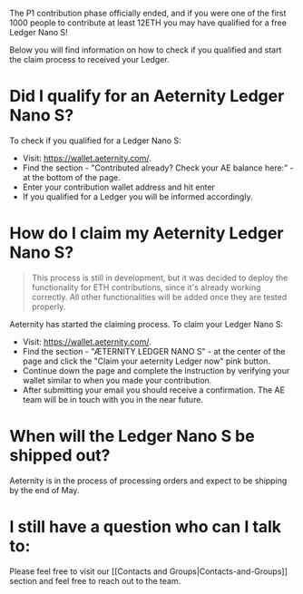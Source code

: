 The P1 contribution phase officially ended, and if you were one of the first 1000 people to contribute at least 12ETH you may have qualified for a free Ledger Nano S!

Below you will find information on how to check if you qualified and start the claim process to received your Ledger.

# Did I qualify for an Aeternity Ledger Nano S?
To check if you qualified for a Ledger Nano S:
* Visit: https://wallet.aeternity.com/.
* Find the section - "Contributed already? Check your AE balance here:" - at the bottom of the page.
* Enter your contribution wallet address and hit enter
* If you qualified for a Ledger you will be informed accordingly.

# How do I claim my Aeternity Ledger Nano S?
> This process is still in development, but it was decided to deploy the functionality for ETH contributions, since it's already working correctly. All other functionalities will be added once they are tested properly.

Aeternity has started the claiming process. To claim your Ledger Nano S:
* Visit: https://wallet.aeternity.com/.
* Find the section - "ÆTERNITY LEDGER NANO S" - at the center of the page and click the "Claim your aeternity Ledger now" pink button.
* Continue down the page and complete the instruction by verifying your wallet similar to when you made your contribution.
* After submitting your email you should receive a confirmation. The AE team will be in touch with you in the near future.

# When will the Ledger Nano S be shipped out?
Aeternity is in the process of processing orders and expect to be shipping by the end of May. 

# I still have a question who can I talk to:
Please feel free to visit our [[Contacts and Groups|Contacts-and-Groups]] section and feel free to reach out to the team.